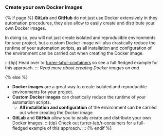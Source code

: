 ### Create your own Docker images

{% if page %}
**GitLab** and **GitHub** do not just use Docker extensively in they automation procedures, they also allow to easily create and distribute your own Docker images.

In doing so, you will not just create isolated and reproducible environments for your project, but a custom Docker image will also drastically reduce the runtime of your automation scripts, as all installation and configuration of the environment can be carried out when creating the Docker image.

:::{tip}
Head over to [furrer-lab/r-containers](https://github.com/furrer-lab/r-containers) so see a full fledged example for this approach.
:::
_Read more about creating Docker images on [<i class="fab fa-gitlab"></i> ](https://docs.gitlab.com/ee/user/packages/container_registry/build_and_push_images.html) and [<i class="fab fa-github"></i> ](https://docs.github.com/en/actions/use-cases-and-examples/publishing-packages/publishing-docker-images)_

{% else %}
- **Docker images** are a great way to create isolated and reproducible environments for your project.
- **Custom Docker images** can drastically reduce the runtime of your automation scripts.
    - **All installation and configuration** of the environment can be carried out when creating the Docker image.
- **GitLab** and **GitHub** allow you to easily create and distribute your own Docker images.
:::{tip}
Check out [furrer-lab/r-containers](https://github.com/furrer-lab/r-containers) for a full-fledged example of this approach.
:::
{% endif %}